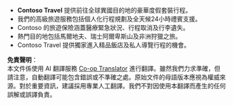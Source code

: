 <!--
CO_OP_TRANSLATOR_METADATA:
{
  "original_hash": "566fa0a014066992b55e6e5b408b24bc",
  "translation_date": "2025-07-12T10:17:42+00:00",
  "source_file": "05-agentic-rag/code_samples/document.md",
  "language_code": "mo"
}
-->
- **Contoso Travel** 提供前往全球異國目的地的豪華度假套裝行程。
- 我們的高級旅遊服務包括個人化行程規劃及全天候24小時禮賓支援。
- Contoso 的旅遊保險涵蓋醫療緊急狀況、行程取消及行李遺失。
- 熱門目的地包括馬爾地夫、瑞士阿爾卑斯山及非洲狩獵之旅。
- Contoso Travel 提供獨家進入精品飯店及私人導覽行程的機會。

**免責聲明**：  
本文件係使用 AI 翻譯服務 [Co-op Translator](https://github.com/Azure/co-op-translator) 進行翻譯。雖然我們力求準確，但請注意，自動翻譯可能包含錯誤或不準確之處。原始文件的母語版本應視為權威來源。對於重要資訊，建議採用專業人工翻譯。我們不對因使用本翻譯而產生的任何誤解或誤譯負責。